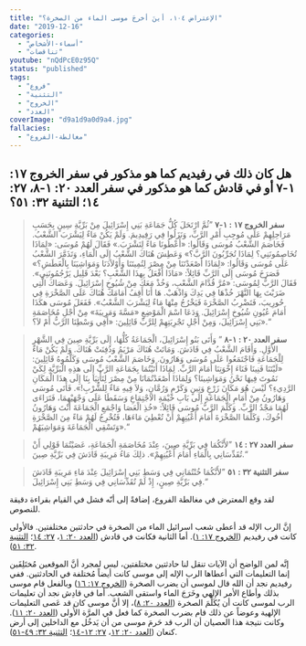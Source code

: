 ```yaml
---
title: "الإعتراض ١٠٤، أينَ أخرجَ موسى الماء من الصخرة؟"
date: "2019-12-16"
categories:
  - "أسماء-الأشخاص"
  - "تناقضات"
youtube: "nQdPcE0z95Q"
status: "published"
tags:
  - "فروع"
  - "التثنية"
  - "الخروج"
  - "العدد"
coverImage: "d9a1d9a0d9a4.jpg"
fallacies:
  - "مغالطة-الفروع"
---
```


## **هل كان ذلك في رفيديم كما هو مذكور في سفر الخروج ١٧: ١-٧ أو في قادش كما هو مذكور في سفر العدد ٢٠: ١-٨، ٢٧: ١٤؛ التثنية ٣٢: ٥١؟**

> **سفر الخروج ١٧ : ١-٧** ”ثُمَّ ارْتَحَلَ كُلُّ جَمَاعَةِ بَنِي إِسْرَائِيلَ مِنْ بَرِّيَّةِ سِينٍ بِحَسَبِ مَرَاحِلِهِمْ عَلَى مُوجِبِ أَمْرِ الرَّبِّ، وَنَزَلُوا فِي رَفِيدِيمَ. وَلَمْ يَكُنْ مَاءٌ لِيَشْرَبَ الشَّعْبُ. فَخَاصَمَ الشَّعْبُ مُوسَى وَقَالُوا: «أَعْطُونَا مَاءً لِنَشْرَبَ.» فَقَالَ لَهُمْ مُوسَى: «لِمَاذَا تُخَاصِمُونَنِي؟ لِمَاذَا تُجَرِّبُونَ الرَّبَّ؟» وَعَطِشَ هُنَاكَ الشَّعْبُ إِلَى الْمَاءِ، وَتَذَمَّرَ الشَّعْبُ عَلَى مُوسَى وَقَالُوا: «لِمَاذَا أَصْعَدْتَنَا مِنْ مِصْرَ لِتُمِيتَنَا وَأَوْلاَدَنَا وَمَوَاشِيَنَا بِالْعَطَشِ؟» فَصَرَخَ مُوسَى إِلَى الرَّبِّ قَائِلاً: «مَاذَا أَفْعَلُ بِهذَا الشَّعْبِ؟ بَعْدَ قَلِيل يَرْجُمُونَنِي». فَقَالَ الرَّبُّ لِمُوسَى: «مُرَّ قُدَّامَ الشَّعْبِ، وَخُذْ مَعَكَ مِنْ شُيُوخِ إِسْرَائِيلَ. وَعَصَاكَ الَّتِي ضَرَبْتَ بِهَا النَّهْرَ خُذْهَا فِي يَدِكَ وَاذْهَبْ. هَا أَنَا أَقِفُ أَمَامَكَ هُنَاكَ عَلَى الصَّخْرَةِ فِي حُورِيبَ، فَتَضْرِبُ الصَّخْرَةَ فَيَخْرُجُ مِنْهَا مَاءٌ لِيَشْرَبَ الشَّعْبُ». فَفَعَلَ مُوسَى هكَذَا أَمَامَ عُيُونِ شُيُوخِ إِسْرَائِيلَ. وَدَعَا اسْمَ الْمَوْضِعِ «مَسَّةَ وَمَرِيبَةَ» مِنْ أَجْلِ مُخَاصَمَةِ بَنِي إِسْرَائِيلَ، وَمِنْ أَجْلِ تَجْرِبَتِهِمْ لِلرَّبِّ قَائِلِينَ: «أَفِي وَسْطِنَا الرَّبُّ أَمْ لاَ؟».“

> **سفر العدد ٢٠ : ١-٨** ” وَأَتَى بَنُو إِسْرَائِيلَ، الْجَمَاعَةُ كُلُّهَا، إِلَى بَرِّيَّةِ صِينَ فِي الشَّهْرِ الأَوَّلِ. وَأَقَامَ الشَّعْبُ فِي قَادَشَ. وَمَاتَتْ هُنَاكَ مَرْيَمُ وَدُفِنَتْ هُنَاكَ. وَلَمْ يَكُنْ مَاءٌ لِلْجَمَاعَةِ فَاجْتَمَعُوا عَلَى مُوسَى وَهَارُونَ. وَخَاصَمَ الشَّعْبُ مُوسَى وَكَلَّمُوهُ قَائِلِينَ: «لَيْتَنَا فَنِينَا فَنَاءَ إِخْوَتِنَا أَمَامَ الرَّبِّ. لِمَاذَا أَتَيْتُمَا بِجَمَاعَةِ الرَّبِّ إِلَى هذِهِ الْبَرِّيَّةِ لِكَيْ نَمُوتَ فِيهَا نَحْنُ وَمَوَاشِينَا؟ وَلِمَاذَا أَصْعَدْتُمَانَا مِنْ مِصْرَ لِتَأْتِيَا بِنَا إِلَى هذَا الْمَكَانِ الرَّدِيءِ؟ لَيْسَ هُوَ مَكَانَ زَرْعٍ وَتِينٍ وَكَرْمٍ وَرُمَّانٍ، وَلاَ فِيهِ مَاءٌ لِلشُّرْبِ!». فَأَتَى مُوسَى وَهَارُونُ مِنْ أَمَامِ الْجَمَاعَةِ إِلَى بَابِ خَيْمَةِ الاجْتِمَاعِ وَسَقَطَا عَلَى وَجْهَيْهِمَا، فَتَرَاءَى لَهُمَا مَجْدُ الرَّبِّ. وَكَلَّمَ الرَّبُّ مُوسَى قَائِلاً: «خُذِ الْعَصَا وَاجْمَعِ الْجَمَاعَةَ أَنْتَ وَهَارُونُ أَخُوكَ، وَكَلِّمَا الصَّخْرَةَ أَمَامَ أَعْيُنِهِمْ أَنْ تُعْطِيَ مَاءَهَا، فَتُخْرِجُ لَهُمْ مَاءً مِنَ الصَّخْرَةِ وَتَسْقِي الْجَمَاعَةَ وَمَوَاشِيَهُمْ».“

> **سفر العدد ٢٧ : ١٤** ”لأَنَّكُمَا فِي بَرِّيَّةِ صِينَ، عِنْدَ مُخَاصَمَةِ الْجَمَاعَةِ، عَصَيْتُمَا قَوْلِي أَنْ تُقَدِّسَانِي بِالْمَاءِ أَمَامَ أَعْيُنِهِمْ». ذلِكَ مَاءُ مَرِيبَةِ قَادَشَ فِي بَرِّيَّةِ صِينَ.“

> **سفر التثنية ٣٢ : ٥١** ”لأَنَّكُمَا خُنْتُمَانِي فِي وَسَطِ بَنِي إِسْرَائِيلَ عِنْدَ مَاءِ مَرِيبَةِ قَادَشَ فِي بَرِّيَّةِ صِينٍ، إِذْ لَمْ تُقَدِّسَانِي فِي وَسَطِ بَنِي إِسْرَائِيلَ.“

لقد وقع المعترض في مغالطة الفروع، إضافةً إلى أنّه فشل في القيام بقراءة دقيقة للنصوص.

إنَّ الرب الإله قد أعطى شعب اسرائيل الماء من الصخرة في حادثتين مختلفتين. فالأولى كانت في رفيديم ([الخروج ١٧: ١](https://biblia.com/books/ar-vandyke/Ex17.1)). أما الثانية فكانت في قادش ([العدد ٢٠: ١](https://biblia.com/books/ar-vandyke/Nu20.1)، [٢٧: ١٤](https://biblia.com/books/ar-vandyke/nu27.14)؛ [التثنية ٣٢: ٥١](https://biblia.com/books/ar-vandyke/de32.51)).

إنَّه لمن الواضح أن الآيات تنقل لنا حادثتين مختلفتين، ليس لمجرد أنَّ الموقعين مُختَلِفَين إنما التعليمات التي أعطاها الرب الإله إلى موسى كانت أيضاً مُختلفة في الحادثتين. ففي رفيديم نجد أن الله قال لموسى أن يضرب الصخرة ([الخروج ١٧: ١٦](https://biblia.com/books/ar-vandyke/Ex17.16)) وبالفعل قام موسى بذلك وأطاع الأمر الإلهي وخَرَجَ الماء واستقى الشعب. أما في قادِش نجد أن تعليمات الرب لموسى كانت أن يُكَلِّمَ الصخرة ([العدد ٢٠: ٨](https://biblia.com/books/ar-vandyke/nu20.8))، إلا أنَّ موسى كان قد عَصى التعليمات الإلهية وعوضاً عن ذلك قام بضرب الصخرة كما فعل في المرَّة الأُولى ([العدد ٢٠: ١١](https://biblia.com/books/ar-vandyke/nu20.11)). وكانت نتيجة هذا العصيان أن الرب قد حَرمَ موسى من أن يَدخُل مع الداخلين إلى أرض كنعان ([العدد ٢٠: ١٢](https://biblia.com/books/ar-vandyke/nu20.12)، [٢٧: ١٢-١٤](https://biblia.com/books/ar-vandyke/nu27.12-14)؛ [التثنية ٣٢: ٤٩-٥١](https://biblia.com/books/ar-vandyke/de22.49-51)).
